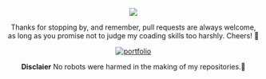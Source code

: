 
<p align="center">
    <img src="https://user-images.githubusercontent.com/93073928/229976868-66dc06e6-7300-4109-ae5c-d7c9309db2d8.gif">
 </p>


<p align="center"> Thanks for stopping by, and remember, pull requests are always welcome, as long as you promise not to judge my coading skills too harshly. Cheers! 🚀 
</p>

<span  align="center"> 

 <a href="https://heyanik.vercel.app/" rel="some text" target="_blank">![portfolio](https://user-images.githubusercontent.com/93073928/229982669-5307ba0f-3c3d-473d-8a12-84e1f4171f06.gif)</a>
      
 </span>


<p align="center">  
<strong>Disclaier</strong> No robots were harmed in the making of my repositories.🤖
</p>
